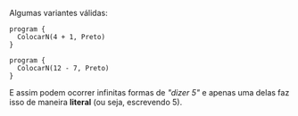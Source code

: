 Algumas variantes válidas:

``` gobstones
program {
  ColocarN(4 + 1, Preto)
}

```

``` puppet
program {
  ColocarN(12 - 7, Preto)
}
```

E assim podem ocorrer infinitas formas de _"dizer 5"_ e apenas uma delas faz isso de maneira **literal** (ou seja, escrevendo 5).
